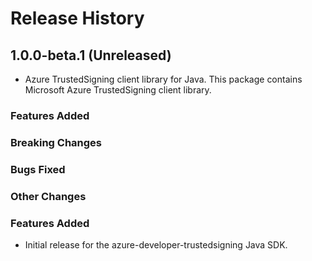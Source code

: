 # Release History

## 1.0.0-beta.1 (Unreleased)

- Azure TrustedSigning client library for Java. This package contains Microsoft Azure TrustedSigning client library.

### Features Added

### Breaking Changes

### Bugs Fixed

### Other Changes
### Features Added

- Initial release for the azure-developer-trustedsigning Java SDK.
